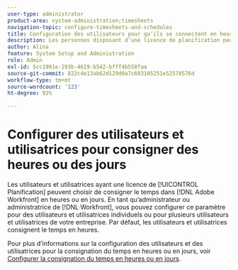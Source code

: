 ```yaml
---
user-type: administrator
product-area: system-administration;timesheets
navigation-topic: configure-timesheets-and-schedules
title: Configuration des utilisateurs pour qu’ils se connectent en heures ou en jours
description: Les personnes disposant d’une licence de planification peuvent configurer si elles consignent le temps dans  [!DNL Adobe Workfront]  en heures ou en jours. En tant qu’administrateur ou administratrice de Workfront, vous pouvez configurer ce paramètre pour des utilisateurs et utilisatrices individuels ou pour plusieurs utilisateurs et utilisatrices de votre entreprise. Par défaut, les utilisateurs et utilisatrices consignent le temps en heures.
author: Alina
feature: System Setup and Administration
role: Admin
exl-id: 5cc1991e-293b-4619-b542-bfff4b558faa
source-git-commit: 822c4e13ab62d129d0a7c603105251e52578576d
workflow-type: tm+mt
source-wordcount: '123'
ht-degree: 92%

---
```


# Configurer des utilisateurs et utilisatrices pour consigner des heures ou des jours

<!--this article should be removed from the admin area because this is not an admin function; we have another article linked below in the user area for timesheets -->

Les utilisateurs et utilisatrices ayant une licence de [!UICONTROL Planification] peuvent choisir de consigner le temps dans [!DNL Adobe Workfront] en heures ou en jours. En tant qu’administrateur ou administratrice de [!DNL Workfront], vous pouvez configurer ce paramètre pour des utilisateurs et utilisatrices individuels ou pour plusieurs utilisateurs et utilisatrices de votre entreprise. Par défaut, les utilisateurs et utilisatrices consignent le temps en heures.

Pour plus d’informations sur la configuration des utilisateurs et des utilisatrices pour la consignation du temps en heures ou en jours, voir [Configurer la consignation du temps en heures ou en jours](../../../timesheets/config-timesheet-prefs/config-time-logged-hrs-days.md).
